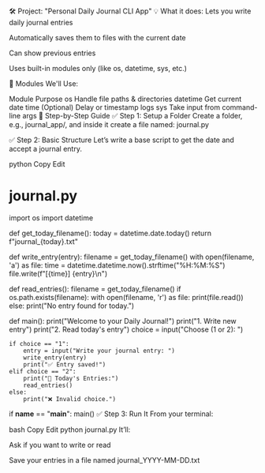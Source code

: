 🛠 Project: "Personal Daily Journal CLI App"
💡 What it does:
Lets you write daily journal entries

Automatically saves them to files with the current date

Can show previous entries

Uses built-in modules only (like os, datetime, sys, etc.)

🔧 Modules We'll Use:

Module	Purpose
os	Handle file paths & directories
datetime	Get current date
time	(Optional) Delay or timestamp logs
sys	Take input from command-line args
🚀 Step-by-Step Guide
✅ Step 1: Setup a Folder
Create a folder, e.g., journal_app/, and inside it create a file named:
journal.py

✅ Step 2: Basic Structure
Let’s write a base script to get the date and accept a journal entry.

python
Copy
Edit
# journal.py
import os
import datetime

def get_today_filename():
    today = datetime.date.today()
    return f"journal_{today}.txt"

def write_entry(entry):
    filename = get_today_filename()
    with open(filename, 'a') as file:
        time = datetime.datetime.now().strftime("%H:%M:%S")
        file.write(f"[{time}] {entry}\n")

def read_entries():
    filename = get_today_filename()
    if os.path.exists(filename):
        with open(filename, 'r') as file:
            print(file.read())
    else:
        print("No entry found for today.")

def main():
    print("Welcome to your Daily Journal!")
    print("1. Write new entry")
    print("2. Read today's entry")
    choice = input("Choose (1 or 2): ")

    if choice == "1":
        entry = input("Write your journal entry: ")
        write_entry(entry)
        print("✅ Entry saved!")
    elif choice == "2":
        print("📖 Today's Entries:")
        read_entries()
    else:
        print("❌ Invalid choice.")

if __name__ == "__main__":
    main()
✅ Step 3: Run It
From your terminal:

bash
Copy
Edit
python journal.py
It’ll:

Ask if you want to write or read

Save your entries in a file named journal_YYYY-MM-DD.txt

